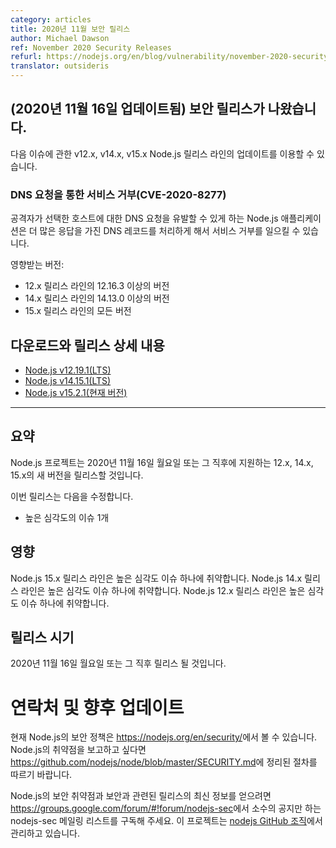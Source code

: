 ```yaml
---
category: articles
title: 2020년 11월 보안 릴리스
author: Michael Dawson
ref: November 2020 Security Releases
refurl: https://nodejs.org/en/blog/vulnerability/november-2020-security-releases
translator: outsideris
---
```


<!--
## _(Update 16-Nov-2020)_ Security releases available

Updates are now available for v12.x, v14.x and v15.x Node.js release lines for the following issues.

### Denial of Service through DNS request (CVE-2020-8277)

A Node.js application that allows an attacker to trigger a DNS request for a host of their choice could trigger a Denial of service by getting the application to resolve a DNS record with a larger number of responses.

Impacts:
* Versions 12.16.3 and higher on the 12.x release line
* Versions 14.13.0 and higher on the 14.x release line
* All versions of the 15.x release line

## Downloads and release details

* [Node.js v12.19.1 (LTS)](https://nodejs.org/en/blog/release/v12.19.1/)
* [Node.js v14.15.1 (LTS)](https://nodejs.org/en/blog/release/v14.15.1/)
* [Node.js v15.2.1 (Current)](https://nodejs.org/en/blog/release/v15.2.1/)

---------------
-->

## (2020년 11월 16일 업데이트됨) 보안 릴리스가 나왔습니다.

다음 이슈에 관한 v12.x, v14.x, v15.x Node.js 릴리스 라인의 업데이트를 이용할 수 있습니다.

### DNS 요청을 통한 서비스 거부(CVE-2020-8277)

공격자가 선택한 호스트에 대한 DNS 요청을 유발할 수 있게 하는 Node.js 애플리케이션은 더 많은 응답을 가진 DNS 레코드를 처리하게 해서 서비스 거부를 일으킬 수 있습니다.

영향받는 버전:
* 12.x 릴리스 라인의 12.16.3 이상의 버전
* 14.x 릴리스 라인의 14.13.0 이상의 버전
* 15.x 릴리스 라인의 모든 버전

## 다운로드와 릴리스 상세 내용

* [Node.js v12.19.1(LTS)](/nodejs-ko/articles/2020/11/16/release-v12.19.1/)
* [Node.js v14.15.1(LTS)](/nodejs-ko/articles/2020/11/16/release-v14.15.1/)
* [Node.js v15.2.1(현재 버전)](/nodejs-ko/articles/2020/11/16/release-v15.2.1/)

---------------

<!--
## Summary

The Node.js project will release new versions of 15.x, 14.x and 12.x on or shortly after Monday, November 16th, 2020.
These releases will fix:

* One high severity issue

## Impact

The 15.x release line of Node.js is vulnerable to one high severity issue.
The 14.x release line of Node.js is vulnerable to one high severity issue.
The 12.x release line of Node.js is vulnerable to one high severity issue.
-->

## 요약

Node.js 프로젝트는 2020년 11월 16일 월요일 또는 그 직후에 지원하는 12.x, 14.x, 15.x의 새 버전을 릴리스할 것입니다.

이번 릴리스는 다음을 수정합니다.

* 높은 심각도의 이슈 1개

## 영향

Node.js 15.x 릴리스 라인은 높은 심각도 이슈 하나에 취약합니다.
Node.js 14.x 릴리스 라인은 높은 심각도 이슈 하나에 취약합니다.
Node.js 12.x 릴리스 라인은 높은 심각도 이슈 하나에 취약합니다.

<!--
## Release timing

Releases will be available at, or shortly after, Monday, November 16th, 2020

## Contact and future updates

The current Node.js security policy can be found at https://nodejs.org/en/security/. Please follow the process outlined in https://github.com/nodejs/node/blob/master/SECURITY.md if you wish to report a vulnerability in Node.js.

Subscribe to the low-volume announcement-only nodejs-sec mailing list at https://groups.google.com/forum/#!forum/nodejs-sec to stay up to date on security vulnerabilities and security-related releases of Node.js and the projects maintained in the nodejs GitHub organisation.
-->

## 릴리스 시기

2020년 11월 16일 월요일 또는 그 직후 릴리스 될 것입니다.

# 연락처 및 향후 업데이트

현재 Node.js의 보안 정책은 <https://nodejs.org/en/security/>에서 볼 수 있습니다.
Node.js의 취약점을 보고하고 싶다면
<https://github.com/nodejs/node/blob/master/SECURITY.md>에 정리된 절차를 따르기 바랍니다.

Node.js의 보안 취약점과 보안과 관련된 릴리스의 최신 정보를 얻으려면
<https://groups.google.com/forum/#!forum/nodejs-sec>에서 소수의 공지만 하는
nodejs-sec 메일링 리스트를 구독해 주세요. 이 프로젝트는
[nodejs GitHub 조직](https://github.com/nodejs/)에서 관리하고 있습니다.

